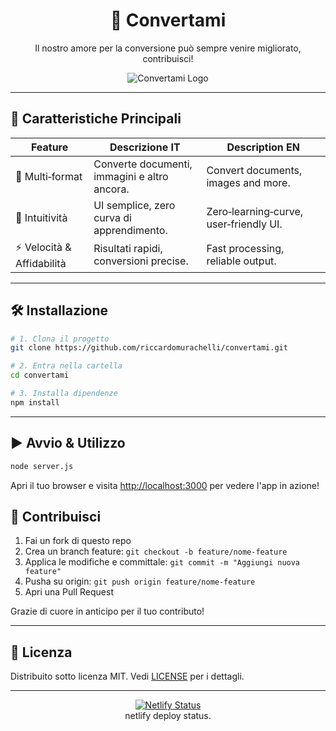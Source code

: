 <div align="center">  
  <h1>🎉 Convertami</h1>  
  <p>Il nostro amore per la conversione può sempre venire migliorato, contribuisci!</p>  
  <img src="https://raw.githubusercontent.com/riccardomurachelli/convertami/img/banner.png" alt="Convertami Logo"/>  
</div>

---

## 🚀 Caratteristiche Principali

| Feature                    | Descrizione IT                               | Description EN                         |
| -------------------------- | -------------------------------------------- | -------------------------------------- |
| 🔄 Multi‑format            | Converte documenti, immagini e altro ancora. | Convert documents, images and more.    |
| 🤏 Intuitività             | UI semplice, zero curva di apprendimento.    | Zero‑learning‑curve, user‑friendly UI. |
| ⚡️ Velocità & Affidabilità | Risultati rapidi, conversioni precise.       | Fast processing, reliable output.      |

---

## 🛠️ Installazione

```bash
# 1. Clona il progetto
git clone https://github.com/riccardomurachelli/convertami.git

# 2. Entra nella cartella
cd convertami

# 3. Installa dipendenze
npm install
```

---

## ▶️ Avvio & Utilizzo

```bash
node server.js
```

<p>Apri il tuo browser e visita <a href="http://localhost:3000">http://localhost:3000</a> per vedere l'app in azione!</p>

## 🤝 Contribuisci

1. Fai un fork di questo repo
2. Crea un branch feature: `git checkout -b feature/nome-feature`
3. Applica le modifiche e committale: `git commit -m "Aggiungi nuova feature"`
4. Pusha su origin: `git push origin feature/nome-feature`
5. Apri una Pull Request

Grazie di cuore in anticipo per il tuo contributo!

---

## 📄 Licenza

Distribuito sotto licenza MIT.
Vedi [LICENSE](LICENSE) per i dettagli.

---

<p align="center">  
  <a href="https://app.netlify.com/sites/convertami/deploys">  
    <img src="https://api.netlify.com/api/v1/badges/210d09f7-d25c-43da-b280-c4ee8f1fde1a/deploy-status" alt="Netlify Status"/>  
  </a>
    <br>netlify deploy status.  
</p>

